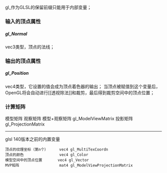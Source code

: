 gl_作为GLSL的保留前缀只能用于内部变量；
### 输入的顶点属性
##### gl_Normal
vec3类型，顶点的法线；
### 输出的顶点属性
##### gl_Position
vec4类型，它设置的值会成为顶点着色器的输出；
当顶点被赋值到这个变量后，OpenGL将会自动进行[[透视除法]]和裁剪，最后得到裁剪空间中的顶点位置；
### 计算矩阵
模型矩阵
观察矩阵
模型+观察矩阵 gl_ModelViewMatrix
投影矩阵 gl_ProjectionMatrix
***
glsl 140版本之前的内置变量
```
顶点的纹理坐标（第n个）     vec4 gl_MultiTexCoordn
顶点的颜色                vec4 gl_Color
模型空间中的顶点位置       vec4 gl_Vector
MVP矩阵                  mat4 gl_ModelViewProjectionMatrix
```
